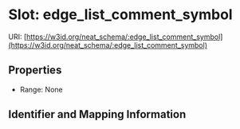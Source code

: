 # Slot: edge_list_comment_symbol

URI: [https://w3id.org/neat_schema/:edge_list_comment_symbol](https://w3id.org/neat_schema/:edge_list_comment_symbol)



<!-- no inheritance hierarchy -->


## Properties

 * Range: None



## Identifier and Mapping Information






